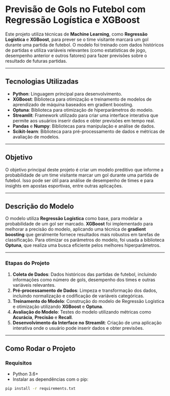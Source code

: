 # Previsão de Gols no Futebol com Regressão Logística e XGBoost

Este projeto utiliza técnicas de **Machine Learning**, como **Regressão Logística** e **XGBoost**, para prever se o time visitante marcará um gol durante uma partida de futebol. O modelo foi treinado com dados históricos de partidas e utiliza variáveis relevantes (como estatísticas de jogo, desempenho anterior e outros fatores) para fazer previsões sobre o resultado de futuras partidas.

---

## Tecnologias Utilizadas

- **Python**: Linguagem principal para desenvolvimento.
- **XGBoost**: Biblioteca para otimização e treinamento de modelos de aprendizado de máquina baseados em gradient boosting.
- **Optuna**: Biblioteca para otimização de hiperparâmetros do modelo.
- **Streamlit**: Framework utilizado para criar uma interface interativa que permite aos usuários inserir dados e obter previsões em tempo real.
- **Pandas** e **Numpy**: Bibliotecas para manipulação e análise de dados.
- **Scikit-learn**: Biblioteca para pré-processamento de dados e métricas de avaliação de modelos.

---

## Objetivo

O objetivo principal deste projeto é criar um modelo preditivo que informe a probabilidade de um time visitante marcar um gol durante uma partida de futebol. Isso pode ser útil para análise de desempenho de times e para insights em apostas esportivas, entre outras aplicações.

---

## Descrição do Modelo

O modelo utiliza **Regressão Logística** como base, para modelar a probabilidade de um gol ser marcado. **XGBoost** foi implementado para melhorar a precisão do modelo, aplicando uma técnica de **gradient boosting** que geralmente fornece resultados mais robustos em tarefas de classificação. Para otimizar os parâmetros do modelo, foi usada a biblioteca **Optuna**, que realiza uma busca eficiente pelos melhores hiperparâmetros.

---

### Etapas do Projeto

1. **Coleta de Dados**: Dados históricos das partidas de futebol, incluindo informações como número de gols, desempenho dos times e outras variáveis relevantes.
2. **Pré-processamento de Dados**: Limpeza e transformação dos dados, incluindo normalização e codificação de variáveis categóricas.
3. **Treinamento do Modelo**: Construção do modelo de Regressão Logística e otimização utilizando **XGBoost** e **Optuna**.
4. **Avaliação do Modelo**: Testes do modelo utilizando métricas como **Acurácia**, **Precisão** e **Recall**.
5. **Desenvolvimento da Interface no Streamlit**: Criação de uma aplicação interativa onde o usuário pode inserir dados e obter previsões.

---

## Como Rodar o Projeto

### Requisitos

- Python 3.6+
- Instalar as dependências com o pip:

```bash
pip install -r requirements.txt
